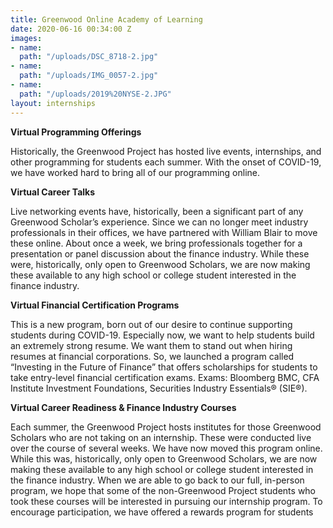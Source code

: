 ```yaml
---
title: Greenwood Online Academy of Learning
date: 2020-06-16 00:34:00 Z
images:
- name: 
  path: "/uploads/DSC_8718-2.jpg"
- name: 
  path: "/uploads/IMG_0057-2.jpg"
- name: 
  path: "/uploads/2019%20NYSE-2.JPG"
layout: internships
---
```


**Virtual Programming Offerings**

Historically, the Greenwood Project has hosted live events, internships, and other programming for students
each summer. With the onset of COVID-19, we have worked hard to bring all of our programming online.

**Virtual Career Talks**

Live networking events have, historically, been a
significant part of any Greenwood Scholar’s
experience. Since we can no longer meet industry
professionals in their offices, we have partnered with
William Blair to move these online. About once a
week, we bring professionals together for a
presentation or panel discussion about the finance
industry. While these were, historically, only open to
Greenwood Scholars, we are now making these
available to any high school or college student
interested in the finance industry.

**Virtual Financial Certification Programs**

This is a new program, born out of our desire to
continue supporting students during COVID-19.
Especially now, we want to help students build an
extremely strong resume. We want them to stand out
when hiring resumes at financial corporations. So, we
launched a program called “Investing in the Future of
Finance” that offers scholarships for students to take
entry-level financial certification exams. Exams:
Bloomberg BMC, CFA Institute Investment Foundations,
Securities Industry Essentials® (SIE®).

**Virtual Career Readiness & Finance Industry Courses**

Each summer, the Greenwood Project hosts institutes for
those Greenwood Scholars who are not taking on an
internship. These were conducted live over the course of
several weeks. We have now moved this program online.
While this was, historically, only open to Greenwood
Scholars, we are now making these available to any high
school or college student interested in the finance industry.
When we are able to go back to our full, in-person program,
we hope that some of the non-Greenwood Project students
who took these courses will be interested in pursuing our
internship program. To encourage participation, we have
offered a rewards program for students